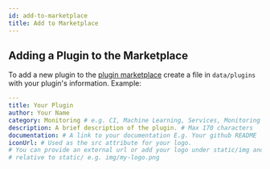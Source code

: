 ```yaml
---
id: add-to-marketplace
title: Add to Marketplace
---
```


## Adding a Plugin to the Marketplace

To add a new plugin to the [plugin marketplace](https://backstage.io/plugins) create a file in `data/plugins` with your 
plugin's information. Example:
```yaml
---
title: Your Plugin
author: Your Name
category: Monitoring # e.g. CI, Machine Learning, Services, Monitoring
description: A brief description of the plugin. # Max 170 characters
documentation: # A link to your documentation E.g. Your github README
iconUrl: # Used as the src attribute for your logo. 
# You can provide an external url or add your logo under static/img and provide a path 
# relative to static/ e.g. img/my-logo.png
```
